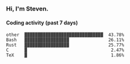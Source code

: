### Hi, I'm Steven.

#### Coding activity (past 7 days)
```
other  ▓▓▓▓▓▓▓▓▓▓▓▓▓▓▓▓▓▓▓▓▓▓▓▓▓▓▓▓▓▓  43.78%
Bash   ▓▓▓▓▓▓▓▓▓▓▓▓▓▓▓▓▓               26.11%
Rust   ▓▓▓▓▓▓▓▓▓▓▓▓▓▓▓▓▓               25.77%
C      ▓                                2.47%
TeX    ▓                                1.86%
```
